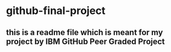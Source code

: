 # github-final-project
## this is a readme file which is meant for my project by IBM GitHub Peer Graded Project
